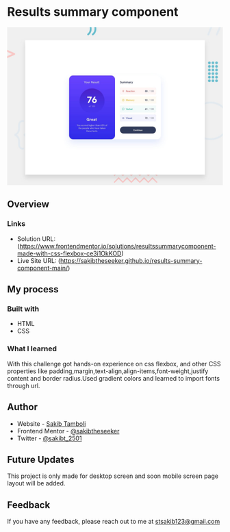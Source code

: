 # Results summary component

![Design preview for the Results summary component coding challenge](./design/desktop-preview.jpg)




## Overview

### Links

- Solution URL: (https://www.frontendmentor.io/solutions/resultssummarycomponent-made-with-css-flexbox-ce3i1OkKOD)
- Live Site URL: (https://sakibtheseeker.github.io/results-summary-component-main/)

## My process

### Built with

-   HTML
-   CSS



### What I learned

With this challenge got hands-on experience on css flexbox, and other CSS properties like padding,margin,text-align,align-items,font-weight,justify content and border radius.Used gradient colors and learned to import fonts through url.



## Author

- Website - [Sakib Tamboli](https://sakib-tamboli.netlify.app/)
- Frontend Mentor - [@sakibtheseeker](https://www.frontendmentor.io/profile/sakibtheseeker)
- Twitter - [@sakibt_2501](https://twitter.com/sakibt_2501)

## Future Updates
This project is only made for desktop screen and soon mobile screen page layout will be added.

## Feedback
If you have any feedback, please reach out to me at <a href="mailto:stsakib123@gmail.com">stsakib123@gmail.com</a>
